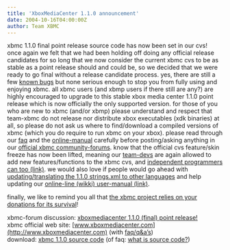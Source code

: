 ```yaml
---
title: 'XboxMediaCenter 1.1.0 announcement'
date: 2004-10-16T04:00:00Z
author: Team XBMC
---
```

xbmc 1.1.0 final point release source code has now been set in our cvs! once again we felt that we had been holding off doing any official release candidates for so long that we now consider the current xbmc cvs to be as stable as a point release should and could be, so we decided that we were ready to go final without a release candidate process. yes, there are still a few [known bugs](http://sourceforge.net/tracker/?group_id=87054&atid=581838) but none serious enough to stop you from fully using and enjoying xbmc. all xbmc users (and xbmp users if there still are any?) are highly encouraged to upgrade to this stable xbox media center 1.1.0 point release which is now officially the only supported version. for those of you who are new to xbmc (and/or xbmp) please understand and respect that team-xbmc do not release nor distribute xbox executables (xdk binaries) at all, so please do not ask us where to find/download a compiled versions of xbmc (which you do require to run xbmc on your xbox). please read through our [faq](http://www.xboxmediacenter.com/info_faq.htm) and the [online-manual](http://manual.xboxmediacenter.de) carefully before posting/asking anything in our [official xbmc community-forums](http://www.xboxmediaplayer.de/cgi-bin/forums/ikonboard.pl). know that the official cvs feature/skin freeze has now been lifted, meaning our [team-devs](http://www.xboxmediacenter.com/more_team.htm) are again allowed to add new features/functions to the xbmc cvs, and [independent programmers can too (link)](http://www.xboxmediacenter.com/info_faq.htm#31). we would also love if people would go ahead with [updating/translating the 1.1.0 strings.xml to other languages](http://www.xboxmediacenter.com/info_faq.htm#translations) and help updating our [online-line (wikki) user-manual (link)](http://manual.xboxmediacenter.de).

 finally, we like to remind you all that [the xbmc project relies on your donations for its survival](http://www.xboxmediacenter.com/info_contrib.htm)!

 xbmc-forum discussion: [xboxmediacenter 1.1.0 (final) point release!](http://www.xboxmediaplayer.de/cgi-bin/forums/ikonboard.pl?act=st;f=1;t=7082)  
 xbmc official web site: [www.xboxmediacenter.com](http://www.xboxmediacenter.com) (with [faq/q&a’s](http://www.xboxmediacenter.com/info_faq.htm))   
 download: [xbmc 1.1.0 source code](http://prdownloads.sourceforge.net/xbmc/xbmc_src-v1.1.0.rar?download) (of faq: [what is source code?](http://www.xboxmediacenter.com/docs/what_is_source_code.txt))

 